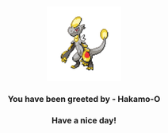 <p align="center">
    <img src="https://raw.githubusercontent.com/PokeAPI/sprites/master/sprites/pokemon/783.png" width="150" height="150">
</p>
<h3 align="center">You have been greeted by - <b>Hakamo-O</b></h3>
<h3 align="center">Have a nice day!</h3>
